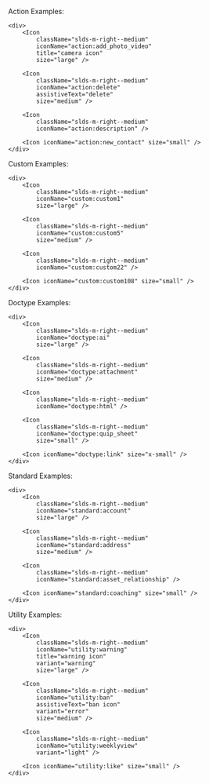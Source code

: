 Action Examples:

    <div>
        <Icon
            className="slds-m-right--medium"
            iconName="action:add_photo_video"
            title="camera icon"
            size="large" />
        
        <Icon
            className="slds-m-right--medium"
            iconName="action:delete"
            assistiveText="delete" 
            size="medium" />

        <Icon
            className="slds-m-right--medium"
            iconName="action:description" />

        <Icon iconName="action:new_contact" size="small" />
    </div>

Custom Examples:

    <div>
        <Icon
            className="slds-m-right--medium"
            iconName="custom:custom1"
            size="large" />
        
        <Icon
            className="slds-m-right--medium"
            iconName="custom:custom5"
            size="medium" />

        <Icon
            className="slds-m-right--medium"
            iconName="custom:custom22" />

        <Icon iconName="custom:custom108" size="small" />
    </div>

Doctype Examples:

    <div>
        <Icon
            className="slds-m-right--medium"
            iconName="doctype:ai"
            size="large" />
        
        <Icon
            className="slds-m-right--medium"
            iconName="doctype:attachment"
            size="medium" />

        <Icon
            className="slds-m-right--medium"
            iconName="doctype:html" />

        <Icon
            className="slds-m-right--medium"
            iconName="doctype:quip_sheet"
            size="small" />

        <Icon iconName="doctype:link" size="x-small" />
    </div>

Standard Examples:

    <div>
        <Icon
            className="slds-m-right--medium"
            iconName="standard:account"
            size="large" />
        
        <Icon
            className="slds-m-right--medium"
            iconName="standard:address"
            size="medium" />

        <Icon
            className="slds-m-right--medium"
            iconName="standard:asset_relationship" />

        <Icon iconName="standard:coaching" size="small" />
    </div>

Utility Examples:

    <div>
        <Icon
            className="slds-m-right--medium"
            iconName="utility:warning"
            title="warning icon"
            variant="warning"
            size="large" />
        
        <Icon
            className="slds-m-right--medium"
            iconName="utility:ban"
            assistiveText="ban icon"
            variant="error"
            size="medium" />

        <Icon
            className="slds-m-right--medium"
            iconName="utility:weeklyview"
            variant="light" />

        <Icon iconName="utility:like" size="small" />
    </div>
